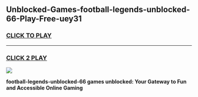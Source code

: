 
## Unblocked-Games-football-legends-unblocked-66-Play-Free-uey31
<h3>
<a href="https://premium76.site?title=football-legends-unblocked-66&ref=23A">CLICK TO PLAY</a></h3>
<hr>

<h3>
<a href="https://premium76.site?title=football-legends-unblocked-66&ref=23A">CLICK 2 PLAY</a>
  
</h3>

<a href="https://premium76.site?title=football-legends-unblocked-66&ref=23A"><img src="https://clearcache.store/games.png"></a>


**football-legends-unblocked-66 games unblocked: Your Gateway to Fun and Accessible Online Gaming**
